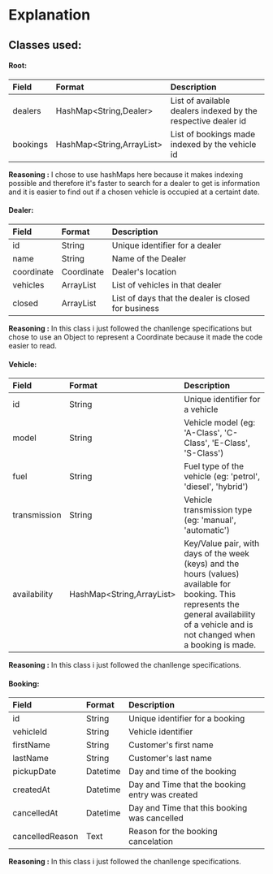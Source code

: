 # Explanation

## Classes used:

#### Root:

| Field     | Format     | Description |
| :-------- | :--------- | :---------- |
| dealers   | HashMap<String,Dealer> | List of available dealers indexed by the respective dealer id |
| bookings  | HashMap<String,ArrayList<Booking>> | List of bookings made indexed by the vehicle id |

__Reasoning :__ I chose to use hashMaps here because it makes indexing possible and therefore it's faster to search for a dealer to get is information and it is easier to find out if a chosen vehicle is occupied at a certaint date.


#### Dealer:
| Field     | Format     | Description |
| :-------- | :--------- | :---------- |
| id | String | Unique identifier for a dealer |
| name  | String | Name of the Dealer |
| coordinate | Coordinate |Dealer's location  |
| vehicles   | ArrayList<Vehicle>  | List of vehicles in that dealer  |
| closed | ArrayList<String> | List of days that the dealer is closed for  business |

__Reasoning :__ In this class i just followed the chanllenge specifications but chose to use an Object to represent a Coordinate because it made the code easier to read.

#### Vehicle:
| Field     | Format     | Description |
| :-------- | :--------- | :---------- |
| id | String | Unique identifier for a vehicle |
| model  | String  | Vehicle model (eg: 'A-Class', 'C-Class', 'E-Class', 'S-Class')  |
|fuel   | String  | Fuel type of the vehicle (eg: 'petrol', 'diesel', 'hybrid')  |
| transmission   | String  | Vehicle transmission type (eg: 'manual', 'automatic')  |
| availability   | HashMap<String,ArrayList<int>>  | Key/Value pair, with days of the week (keys) and the hours (values) available for booking. This represents the general availability of a vehicle and is not changed when a booking is made.  |

__Reasoning :__ In this class i just followed the chanllenge specifications.

#### Booking:

| Field     | Format     | Description |
| :-------- | :--------- | :---------- |
| id | String | Unique identifier for a booking |
| vehicleId | String | Vehicle identifier |
| firstName | String   | Customer's first name  |
| lastName | String   | Customer's last name  |
| pickupDate   | Datetime  | Day and time of the booking  |  
| createdAt   | Datetime  | Day and Time that the booking entry was created  |  
| cancelledAt   | Datetime  | Day and Time that this booking was cancelled  |  
| cancelledReason   | Text  | Reason for the booking cancelation | 
__Reasoning :__ In this class i just followed the chanllenge specifications.
